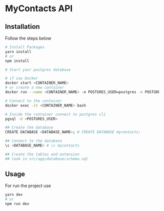 <h1>MyContacts API</h1>

## Installation

Follow the steps below

```bash
# Install Packages
yarn install
# or
npm install

# Start your postgres database

# if use Docker
docker start <CONTAINER_NAME>
# or create a new container
docker run --name <CONTAINER_NAME> -e POSTGRES_USER=postgres -e POSTGRES_PASSWORD=root -d postgres

# Connect to the container
docker exec -it <CONTAINER_NAME> bash

# Inside the container connect to postgres cli
pgsql -U <POSTGRES_USER>

## Create the database
CREATE DATABASE <DATABASE_NAME>; # CREATE DATABASE mycontacts;

## Connect to the database
\c <DATABASE_NAME> # \c mycontacts

## Create the tables and extension
## look in src/app/database/schema.sql
```

## Usage

For run the project use

```bash
yarn dev
# or
npm run dev
```
